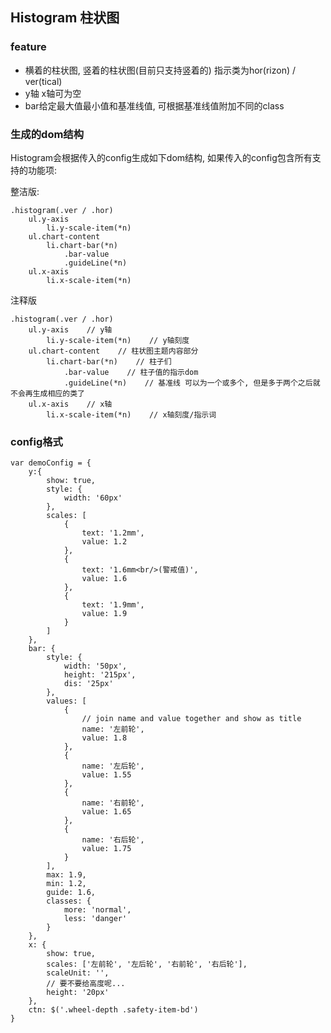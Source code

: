 ## Histogram 柱状图

### feature

* 横着的柱状图, 竖着的柱状图(目前只支持竖着的) 指示类为hor(rizon) / ver(tical)
* y轴 x轴可为空
* bar给定最大值最小值和基准线值, 可根据基准线值附加不同的class

### 生成的dom结构
Histogram会根据传入的config生成如下dom结构, 如果传入的config包含所有支持的功能项:

整洁版:

    .histogram(.ver / .hor)
        ul.y-axis
            li.y-scale-item(*n)
        ul.chart-content
            li.chart-bar(*n)
                .bar-value
                .guideLine(*n)
        ul.x-axis
            li.x-scale-item(*n)

注释版
    
    .histogram(.ver / .hor)
        ul.y-axis    // y轴
            li.y-scale-item(*n)    // y轴刻度
        ul.chart-content    // 柱状图主题内容部分
            li.chart-bar(*n)    // 柱子们
                .bar-value    // 柱子值的指示dom
                .guideLine(*n)    // 基准线 可以为一个或多个, 但是多于两个之后就不会再生成相应的类了
        ul.x-axis    // x轴
            li.x-scale-item(*n)    // x轴刻度/指示词

### config格式
    
    var demoConfig = {
        y:{
            show: true,
            style: {
                width: '60px'
            },
            scales: [
                {
                    text: '1.2mm',
                    value: 1.2
                },
                {
                    text: '1.6mm<br/>(警戒值)',
                    value: 1.6
                },
                {
                    text: '1.9mm',
                    value: 1.9
                }
            ]
        },
        bar: {
            style: {
                width: '50px',
                height: '215px',
                dis: '25px'
            },
            values: [
                {
                    // join name and value together and show as title
                    name: '左前轮',
                    value: 1.8
                },
                {
                    name: '左后轮',
                    value: 1.55
                },
                {
                    name: '右前轮',
                    value: 1.65
                },
                {
                    name: '右后轮',
                    value: 1.75
                }
            ],
            max: 1.9,
            min: 1.2,
            guide: 1.6,
            classes: {
                more: 'normal',
                less: 'danger'
            }
        },
        x: {
            show: true,
            scales: ['左前轮', '左后轮', '右前轮', '右后轮'],
            scaleUnit: '',
            // 要不要给高度呢...
            height: '20px'
        },
        ctn: $('.wheel-depth .safety-item-bd')
    }



